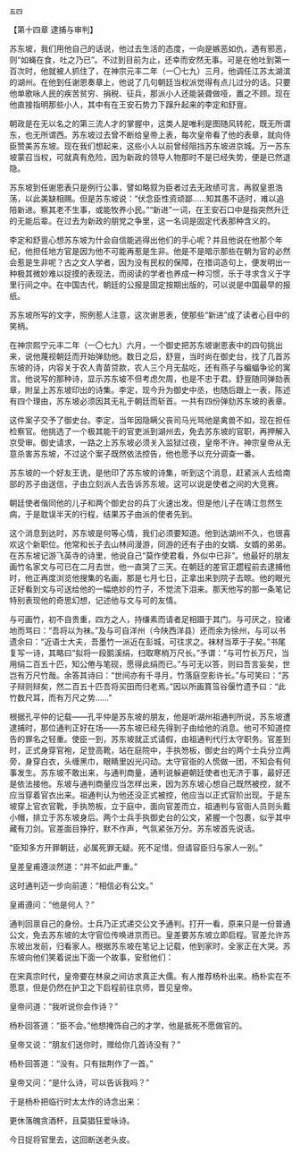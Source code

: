     五四 

   【第十四章 逮捕与审判】

   苏东坡，我们用他自己的话说，他过去生活的态度，一向是嫉恶如仇，遇有邪恶，则“如蝇在食，吐之乃已”。不过到目前为止，还幸而安然无事。可是在他吐到第一百次时，他就被人抓住了，在神宗元丰二年（一〇七九）三月，他调任江苏太湖滨的湖州。在他到任谢恩奏章上，他说了几句朝廷当权派觉得有点儿过分的话。只要他单歌咏人民的疾苦贫穷、捐税、征兵，那派小人还能装聋做哑，置之不顾。现在他直接指明那些小人，其中有在王安石势力下蹿升起来的李定和舒亶。

   朝政是在无以名之的第三流人才的掌握中，这类人是唯利是图随风转舵，既无所谓东，也无所谓西。苏东坡过去曾不断给皇帝上表，每次皇帝看了他的表章，就向侍臣赞美苏东坡。现在我们想起来，这些小人以前曾经阻挡苏东坡进京城。万一苏东坡蒙召当权，可就真有危险，因为新政的领导人物那时不是已经失势，便是已然退隐。

   苏东坡到任谢恩表只是例行公事，譬如略叙为臣者过去无政绩可言，再叙皇恩浩荡，以此美缺相赐。但是苏东坡说：“伏念臣性资顽鄙……知其愚不适时，难以追陪新进。察其老不生事，或能牧养小民。”“新进”一词，在王安石口中是指突然升迁的无能后辈。在过去为新政的朋党之争里，这一名词是固定代表那种含义的。

   李定和舒亶心想苏东坡为什会自信能逃得出他们的手心呢？并且他说在他那个年纪，他担任地方官是因为他不可能再惹是生非。他是不是暗示那些在朝为官的必然会惹是生非呢？古之文人学者，因为没有民权的保障，在措词造句上，便发明出一种极其微妙难以捉摸的表现法，而阅读的学者也养成一种习惯，乐于寻求含义于字里行间之中。在中国古代，朝廷的公报是固定按期出版的，可以说是中国最早的报纸。

   苏东坡所写的文字，照例惹人注意，这次谢恩表，使那些“新进”成了读者心目中的笑柄。

   在神宗熙宁元丰二年（一〇七九）六月，一个御史把苏东坡谢恩表中的四句挑出来，说他蔑视朝廷而开始弹劾他。数日之后，舒亶，当时尚在御史台，找了几首苏东坡的诗，内容关于农人青苗贷款，农人三个月无盐吃，还有燕子与蝙蝠争论的寓言。他说写的那种诗，显示苏东坡不但考虑欠周，也是不忠于君。舒亶随同弹劾表章，附呈上苏东坡印出的诗集。李定，现今升为御史中丞，也随后跟上一表，陈述有四个理由，苏东坡必须因其无礼于朝廷而斩首。一共有四份弹劾苏东坡的表章。

   这件案子交予了御史台。李定，当年因隐瞒父丧司马光骂他是禽兽不如，现在担任检察官。他挑选了一个极其能干的官吏派到湖州去，免去苏东坡的官职，再押解入京受审。御史请求，一路之上苏东坡必须关入监狱过夜，皇帝不许。神宗皇帝从无意杀害苏东坡，不过这个案子既然依法控告，他也愿予以充分调查一番。

   苏东坡的一个好友王诜，是他印了苏东坡的诗集，听到这个消息，赶紧派人去给南部的苏子由送信，子由立刻派人去告诉苏东坡。这可以说是使者之间的大竞赛。

   朝廷使者偕同他的儿子和两个御史台的兵丁火速出发。但是他儿子在靖江忽然生病，于是耽误半天的行程，结果苏子由派的使者先到。

   这个消息到达时，苏东坡是何等心情，我们必须要知道。他到达湖州不久，也很喜欢这个新职位。他常和长子去山林间漫游，同游的还有子由的女婿、女婿的弟弟。在苏东坡记游飞英寺的诗里，他说自己“莫作使君看，外似中已非”。他最好的朋友画竹名家文与可已在二月去世，他一直哭了三天。在朝廷的差官正趱程前去逮捕他时，他正再度浏览他搜集的名画，那是七月七日，正拿出来到院子去晾。他的眼光正好看到文与可送给他的一幅绝妙的竹子，不觉流下泪来。那天他写的那一条笔记特别表现他的奇思幻想，记述他与文与可的友情。

   与可画竹，初不自贵重，四方之人，持缣素而请者足相蹑于其门。与可厌之，投诸地而骂曰：“吾将以为袜。”及与可自洋州（今陕西洋县）还而余为徐州，与可以书遗余曰：“近语士大夫，吾墨竹一派近在彭城，可往求之。袜材当萃于子矣。”书尾复写一诗，其略曰“拟将一段鹅溪绢，扫取寒梢万尺长。”予谓：“与可竹长万尺，当用绢二百五十匹，知公倦与笔砚，愿得此绢而已。”与可无以答，则曰吾言妄矣，世岂有万尺竹哉。余答其诗曰：“世间亦有千寻月，竹落庭空影许长。”与可笑曰：“苏子辩则辩矣，然二百五十匹吾将买田而归老焉。”因以所画篔筜谷偃竹遗予曰：“此竹数尺耳，而有万尺之势……”

   根据孔平仲的记载——孔平仲是苏东坡的朋友，他是听湖州祖通判所说，苏东坡遭逮捕时，那位通判正好在场——苏东坡已经先得到子由给他的消息。他可不知道控告的罪名之轻重。使臣一到，苏东坡就正式请假，由祖通判代行太守职务。官差到时，正式身穿官袍，足登高靴，站在庭院中，手执笏板，御史台的两个士兵分立两旁，身穿白衣，头缠黑巾，眼睛里凶光闪动。太守官衙的人慌做一团，不知会有何事发生。苏东坡不敢出来，与通判商量，通判说躲避朝廷使者也无济于事，最好还是依法接他。东坡与通判商量应当怎样出来，因为苏东坡心想自己既然被控，就不应当穿着官衣出来。祖通判认为他还没正式被控，他应当以正式官阶出现。于是东坡穿上官衣官靴，手执笏板，立于庭中，面向官差而立，祖通判与官衙人员则头戴小帽，排立于苏东坡身后。两个士兵手执御史台的公文，紧握一个包裹，似乎其中藏有刀剑。官差面目狰狞，默不作声，气氛紧张万分。苏东坡首先说话。

   “臣知多方开罪朝廷，必属死罪无疑。死不足惜，但请容臣归与家人一别。”

   皇差皇甫遵淡然道：“并不如此严重。”

   这时通判迈一步向前道：“相信必有公文。”

   皇甫遵问：“他是何人？”

   通判回禀自己的身份。士兵乃正式递交公文予通判。打开一看，原来只是一份普通公文，免去苏东坡的太守官位传唤进京而已。皇差要苏东坡立即启程。官差允许苏东坡出发前，归看家人。根据苏东坡在笔记上记载，他到家时，全家正在大哭。苏东坡向他们笑着说出下面一个故事，安慰他们：

   在宋真宗时代，皇帝要在林泉之间访求真正大儒。有人推荐杨朴出来。杨朴实在不愿意，但是仍然在护卫之下启程前往京师，晋见皇帝。

   皇帝问道：“我听说你会作诗？”

   杨朴回答道：“臣不会。”他想掩饰自己的才学，他是抵死不愿做官的。

   皇帝又说：“朋友们送你时，赠给你几首诗没有？”

   杨朴回答道：“没有。只有拙荆作了一首。”

   皇帝又问：“是什么诗，可以告诉我吗？”

   于是杨朴把临行时太太作的诗念出来：

   更休落魄贪酒杯，且莫猖狂爱咏诗。

   今日捉将官里去，这回断送老头皮。

